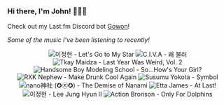 ### Hi there, I'm John! 🏄🏻‍♂️

Check out my Last.fm Discord bot [Gowon](http://gowon.ca)!

_Some of the music I've been listening to recently!_


<!-- lastfm -->
<p align="center"><img src="https://lastfm.freetls.fastly.net/i/u/64s/aea83b0740e5460ec63b5f8d181d8ca4.png" title="이정현 - Let's Go to My Star"> <img src="https://lastfm.freetls.fastly.net/i/u/64s/a5e648bbd9829dbfac03f4ace1ab6183.jpg" title="C.I.V.A - 왜 불러"> <img src="https://lastfm.freetls.fastly.net/i/u/64s/c2319d7c5c3943f3cc4165c5e0cdab0d.png" title="Tkay Maidza - Last Year Was Weird, Vol. 2"> <img src="https://lastfm.freetls.fastly.net/i/u/64s/68f34c23b922c23bd27b1dc5f044010e.jpg" title="Handsome Boy Modeling School - So...How's Your Girl?"> <img src="https://lastfm.freetls.fastly.net/i/u/64s/67210baf4f482111e6dd8ba65653343d.jpg" title="RXK Nephew - Make Drunk Cool Again"> <img src="https://lastfm.freetls.fastly.net/i/u/64s/954ccffca43551bbcd3991f92dd49a1a.png" title="Susumu Yokota - Symbol"> <img src="https://lastfm.freetls.fastly.net/i/u/64s/fbf23d0c424de974a904fda3b523f5bc.jpg" title="nano神社 (✪㉨✪) - The Demise of Nanami"> <img src="https://lastfm.freetls.fastly.net/i/u/64s/d3f7ba76cc53ab3881efcb6c4da1422f.png" title="Etta James - At Last!"> <img src="https://lastfm.freetls.fastly.net/i/u/64s/86a720f82226b133f33e80346b6e5987.png" title="이정현 - Lee Jung Hyun II"> <img src="https://lastfm.freetls.fastly.net/i/u/64s/87201ab17186960b95f1d0a8c69e2709.jpg" title="Action Bronson - Only For Dolphins"> </p>

